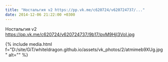 ```yaml
---
title: "Ностальгия v2 https://pp.vk.me/c620724/v620724737/..."
date: 2014-12-06 21:22:00 +0300
---
```


Ностальгия v2 https://pp.vk.me/c620724/v620724737/9b17/pvM9HjI3VoI.jpg

{% include media.html f="D:/site/GiT/whiteldragon.github.io/assets/vk_photos/2/atmimeb9XUg.jpg" alt="" %}
